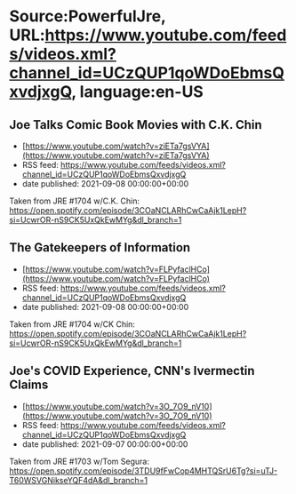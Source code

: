 # Source:PowerfulJre, URL:https://www.youtube.com/feeds/videos.xml?channel_id=UCzQUP1qoWDoEbmsQxvdjxgQ, language:en-US

## Joe Talks Comic Book Movies with C.K. Chin
 - [https://www.youtube.com/watch?v=ziETa7gsVYA](https://www.youtube.com/watch?v=ziETa7gsVYA)
 - RSS feed: https://www.youtube.com/feeds/videos.xml?channel_id=UCzQUP1qoWDoEbmsQxvdjxgQ
 - date published: 2021-09-08 00:00:00+00:00

Taken from JRE #1704 w/C.K. Chin:
https://open.spotify.com/episode/3COaNCLARhCwCaAjk1LepH?si=UcwrOR-nS9CK5UxQkEwMYg&dl_branch=1

## The Gatekeepers of Information
 - [https://www.youtube.com/watch?v=FLPyfaclHCo](https://www.youtube.com/watch?v=FLPyfaclHCo)
 - RSS feed: https://www.youtube.com/feeds/videos.xml?channel_id=UCzQUP1qoWDoEbmsQxvdjxgQ
 - date published: 2021-09-08 00:00:00+00:00

Taken from JRE #1704 w/CK Chin:
https://open.spotify.com/episode/3COaNCLARhCwCaAjk1LepH?si=UcwrOR-nS9CK5UxQkEwMYg&dl_branch=1

## Joe's COVID Experience, CNN's Ivermectin Claims
 - [https://www.youtube.com/watch?v=3O_7O9_nV10](https://www.youtube.com/watch?v=3O_7O9_nV10)
 - RSS feed: https://www.youtube.com/feeds/videos.xml?channel_id=UCzQUP1qoWDoEbmsQxvdjxgQ
 - date published: 2021-09-07 00:00:00+00:00

Taken from JRE #1703 w/Tom Segura:
https://open.spotify.com/episode/3TDU9fFwCop4MHTQSrU6Tg?si=uTJ-T60WSVGNikseYQF4dA&dl_branch=1

